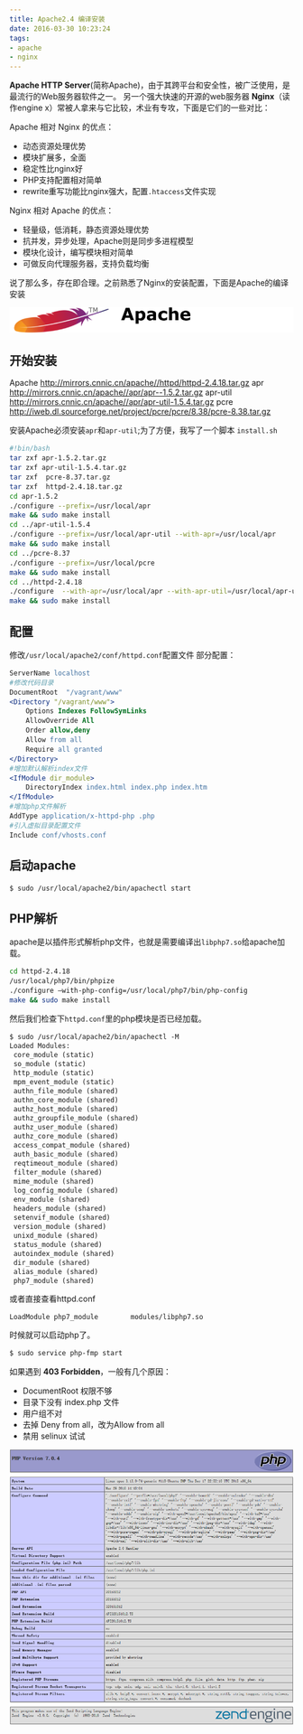 ```yaml
---
title: Apache2.4 编译安装
date: 2016-03-30 10:23:24
tags:
- apache
- nginx
---
```


**Apache HTTP Server**(简称Apache)，由于其跨平台和安全性，被广泛使用，是最流行的Web服务器软件之一。
另一个强大快速的开源的web服务器 **Nginx**（读作engine x）常被人拿来与它比较，术业有专攻，下面是它们的一些对比：

<!--more-->

Apache 相对 Nginx 的优点：
* 动态资源处理优势
* 模块扩展多，全面
* 稳定性比nginx好
* PHP支持配置相对简单
* rewrite重写功能比nginx强大，配置`.htaccess`文件实现

Nginx 相对 Apache 的优点：
* 轻量级，低消耗，静态资源处理优势
* 抗并发，异步处理，Apache则是同步多进程模型
* 模块化设计，编写模块相对简单
* 可做反向代理服务器，支持负载均衡

说了那么多，存在即合理。之前熟悉了Nginx的安装配置，下面是Apache的编译安装

![httpd_logo](/images/httpd_logo.png)
## 开始安装

Apache <http://mirrors.cnnic.cn/apache//httpd/httpd-2.4.18.tar.gz>
apr <http://mirrors.cnnic.cn/apache//apr/apr--1.5.2.tar.gz>
apr-util <http://mirrors.cnnic.cn/apache//apr/apr-util-1.5.4.tar.gz>
pcre <http://iweb.dl.sourceforge.net/project/pcre/pcre/8.38/pcre-8.38.tar.gz>

安装Apache必须安装`apr`和`apr-util`;为了方便，我写了一个脚本 `install.sh`

```sh
#!bin/bash
tar zxf apr-1.5.2.tar.gz
tar zxf apr-util-1.5.4.tar.gz
tar zxf  pcre-8.37.tar.gz
tar zxf  httpd-2.4.18.tar.gz
cd apr-1.5.2
./configure --prefix=/usr/local/apr
make && sudo make install
cd ../apr-util-1.5.4
./configure --prefix=/usr/local/apr-util --with-apr=/usr/local/apr
make && sudo make install
cd ../pcre-8.37
./configure --prefix=/usr/local/pcre
make && sudo make install
cd ../httpd-2.4.18
./configure  --with-apr=/usr/local/apr --with-apr-util=/usr/local/apr-util --with-pcre=/usr/local/pcre
make && sudo make install
```
## 配置
修改`/usr/local/apache2/conf/httpd.conf`配置文件
部分配置：

```apache
ServerName localhost
#修改代码目录
DocumentRoot  "/vagrant/www"
<Directory "/vagrant/www">
    Options Indexes FollowSymLinks
    AllowOverride All
    Order allow,deny
    Allow from all
    Require all granted
</Directory>
#增加默认解析index文件
<IfModule dir_module>
    DirectoryIndex index.html index.php index.htm
</IfModule>
#增加php文件解析
AddType application/x-httpd-php .php
#引入虚拟目录配置文件
Include conf/vhosts.conf
```

## 启动apache
```bash
$ sudo /usr/local/apache2/bin/apachectl start
```

## PHP解析
apache是以插件形式解析php文件，也就是需要编译出`libphp7.so`给apache加载。

```bash
cd httpd-2.4.18
/usr/local/php7/bin/phpize
./configure –with-php-config=/usr/local/php7/bin/php-config
make && sudo make install
```
然后我们检查下`httpd.conf`里的php模块是否已经加载。

```text
$ sudo /usr/local/apache2/bin/apachectl -M
Loaded Modules:
 core_module (static)
 so_module (static)
 http_module (static)
 mpm_event_module (static)
 authn_file_module (shared)
 authn_core_module (shared)
 authz_host_module (shared)
 authz_groupfile_module (shared)
 authz_user_module (shared)
 authz_core_module (shared)
 access_compat_module (shared)
 auth_basic_module (shared)
 reqtimeout_module (shared)
 filter_module (shared)
 mime_module (shared)
 log_config_module (shared)
 env_module (shared)
 headers_module (shared)
 setenvif_module (shared)
 version_module (shared)
 unixd_module (shared)
 status_module (shared)
 autoindex_module (shared)
 dir_module (shared)
 alias_module (shared)
 php7_module (shared)
```
或者直接查看httpd.conf

```
LoadModule php7_module        modules/libphp7.so
```
时候就可以启动php了。

```bash
$ sudo service php-fmp start
```

如果遇到 **403 Forbidden**，一般有几个原因：

* DocumentRoot 权限不够
* 目录下没有 index.php 文件
* 用户组不对
* 去掉 Deny from all，改为Allow from all
* 禁用 selinux 试试

![phpinfo](/images/php7_httpd.png)

